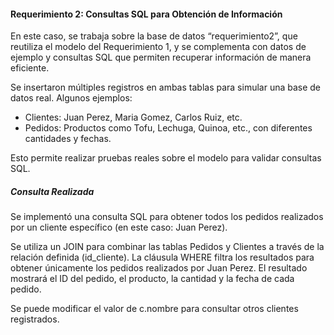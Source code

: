 #### Requerimiento 2: Consultas SQL para Obtención de Información

En este caso, se trabaja sobre la base de datos “requerimiento2”, que reutiliza el modelo del Requerimiento 1, y se complementa con datos de ejemplo y consultas SQL que permiten recuperar información de manera eficiente.

Se insertaron múltiples registros en ambas tablas para simular una base de datos real. Algunos ejemplos:

* Clientes: Juan Perez, Maria Gomez, Carlos Ruiz, etc.
* Pedidos: Productos como Tofu, Lechuga, Quinoa, etc., con diferentes cantidades y fechas.

Esto permite realizar pruebas reales sobre el modelo para validar consultas SQL.

##### Consulta Realizada

Se implementó una consulta SQL para obtener todos los pedidos realizados por un cliente específico (en este caso: Juan Perez).

Se utiliza un JOIN para combinar las tablas Pedidos y Clientes a través de la relación definida (id_cliente). La cláusula WHERE filtra los resultados para obtener únicamente los pedidos realizados por Juan Perez. El resultado mostrará el ID del pedido, el producto, la cantidad y la fecha de cada pedido.

Se puede modificar el valor de c.nombre para consultar otros clientes registrados.
